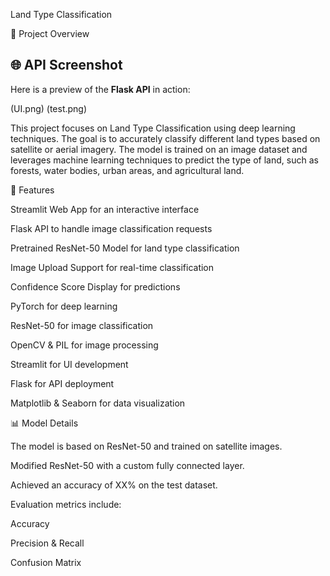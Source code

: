 Land Type Classification

📌 Project Overview

## 🌐 API Screenshot
Here is a preview of the **Flask API** in action:

(UI.png)   (test.png)


This project focuses on Land Type Classification using deep learning techniques. The goal is to accurately classify different land types based on satellite or aerial imagery. The model is trained on an image dataset and leverages machine learning techniques to predict the type of land, such as forests, water bodies, urban areas, and agricultural land.

🚀 Features

Streamlit Web App for an interactive interface

Flask API to handle image classification requests

Pretrained ResNet-50 Model for land type classification

Image Upload Support for real-time classification

Confidence Score Display for predictions

 PyTorch for deep learning

ResNet-50 for image classification

OpenCV & PIL for image processing

Streamlit for UI development

Flask for API deployment

Matplotlib & Seaborn for data visualization

📊 Model Details

The model is based on ResNet-50 and trained on satellite images.

Modified ResNet-50 with a custom fully connected layer.

Achieved an accuracy of XX% on the test dataset.

Evaluation metrics include:

Accuracy

Precision & Recall

Confusion Matrix
